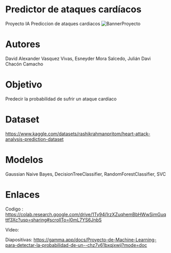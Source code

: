 # Predictor de ataques cardíacos
 Proyecto IA Prediccion de ataques cardiacos
![BannerProyecto](https://github.com/JulianChacon11/prediccion-ataques-cardiacos/assets/82472712/4a797a21-e944-4d16-a90c-848004dd02a4)

# Autores
David Alexander Vasquez Vivas, Esneyder Mora Salcedo, Julián Davi Chacón Camacho
# Objetivo
Predecir la probabilidad de sufrir un ataque cardíaco
# Dataset
https://www.kaggle.com/datasets/rashikrahmanpritom/heart-attack-analysis-prediction-dataset
# Modelos
Gaussian Naive Bayes, DecisionTreeClassifier, RandomForestClassifier, SVC
# Enlaces
Codigo : https://colab.research.google.com/drive/1Ty94j1rzXZuqhemBbHWwSimGuqttf3Xc?usp=sharing#scrollTo=l0mL7YS6JnbS

Video:

Diapositivas: https://gamma.app/docs/Proyecto-de-Machine-Learning-para-detectar-la-probabilidad-de-un--chz7v61bxqjxwji?mode=doc
